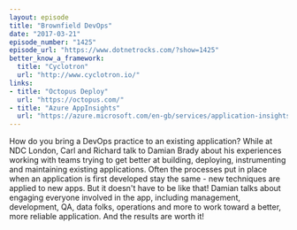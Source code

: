 ```yaml
---
layout: episode
title: "Brownfield DevOps"
date: "2017-03-21"
episode_number: "1425"
episode_url: "https://www.dotnetrocks.com/?show=1425"
better_know_a_framework:
  title: "Cyclotron"
  url: "http://www.cyclotron.io/"
links:
- title: "Octopus Deploy"
  url: "https://octopus.com/"
- title: "Azure AppInsights"
  url: "https://azure.microsoft.com/en-gb/services/application-insights/"
---
```


How do you bring a DevOps practice to an existing application? While at NDC London, Carl and Richard talk to Damian Brady about his experiences working with teams trying to get better at building, deploying, instrumenting and maintaining existing applications. Often the processes put in place when an application is first developed stay the same - new techniques are applied to new apps. But it doesn't have to be like that! Damian talks about engaging everyone involved in the app, including management, development, QA, data folks, operations and more to work toward a better, more reliable application. And the results are worth it!
